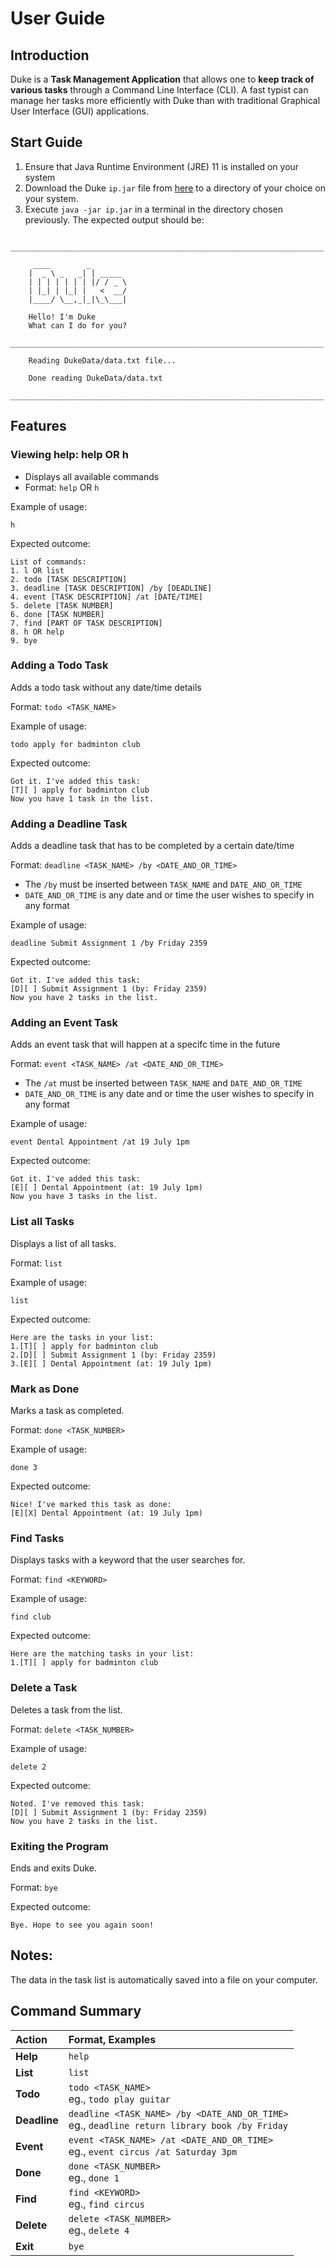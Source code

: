 # User Guide

## Introduction
Duke is a **Task Management Application** that allows one to **keep track of various tasks** through a Command Line Interface (CLI). A fast typist can manage her tasks more efficiently with Duke than with traditional Graphical User Interface (GUI) applications.

## Start Guide
1. Ensure that Java Runtime Environment (JRE) 11 is installed on your system
2. Download the Duke `ip.jar` file from [here]() to a directory of your choice on your system.
3. Execute `java -jar ip.jar` in a terminal in the directory chosen previously. The expected output should be:
```
	______________________________________________________________________

	 ____        _        
	|  _ \ _   _| | _____ 
	| | | | | | | |/ / _ \
	| |_| | |_| |   <  __/
	|____/ \__,_|_|\_\___|

	Hello! I'm Duke
	What can I do for you?
	______________________________________________________________________

	Reading DukeData/data.txt file...
	
	Done reading DukeData/data.txt
	______________________________________________________________________
```


## Features 

### Viewing help: help OR h
- Displays all available commands
- Format: `help` OR `h`

Example of usage:
```
h
```

Expected outcome:
```
List of commands:
1. l OR list 
2. todo [TASK DESCRIPTION]
3. deadline [TASK DESCRIPTION] /by [DEADLINE]
4. event [TASK DESCRIPTION] /at [DATE/TIME]
5. delete [TASK NUMBER]
6. done [TASK NUMBER]
7. find [PART OF TASK DESCRIPTION]
8. h OR help
9. bye
```

### Adding a Todo Task

Adds a todo task without any date/time details 

Format: `todo <TASK_NAME>`

Example of usage:
```
todo apply for badminton club
```

Expected outcome:
```
Got it. I've added this task:
[T][ ] apply for badminton club
Now you have 1 task in the list.
```

### Adding a Deadline Task

Adds a deadline task that has to be completed by a certain date/time 

Format: `deadline <TASK_NAME> /by <DATE_AND_OR_TIME>`

- The `/by` must be inserted between `TASK_NAME` and `DATE_AND_OR_TIME`
- `DATE_AND_OR_TIME` is any date and or time the user wishes to specify in any format

Example of usage:
```
deadline Submit Assignment 1 /by Friday 2359
```

Expected outcome:
``` 
Got it. I've added this task:
[D][ ] Submit Assignment 1 (by: Friday 2359)
Now you have 2 tasks in the list.
```

### Adding an Event Task

Adds an event task that will happen at a specifc time in the future 

Format: `event <TASK_NAME> /at <DATE_AND_OR_TIME>`

- The `/at` must be inserted between `TASK_NAME` and `DATE_AND_OR_TIME`
- `DATE_AND_OR_TIME` is any date and or time the user wishes to specify in any format

Example of usage:
```
event Dental Appointment /at 19 July 1pm
```

Expected outcome:
```
Got it. I've added this task:
[E][ ] Dental Appointment (at: 19 July 1pm)
Now you have 3 tasks in the list.
```


### List all Tasks

Displays a list of all tasks.

Format: `list`

Example of usage:
```
list
```

Expected outcome:
```
Here are the tasks in your list:
1.[T][ ] apply for badminton club
2.[D][ ] Submit Assignment 1 (by: Friday 2359)
3.[E][ ] Dental Appointment (at: 19 July 1pm)
```

### Mark as Done

Marks a task as completed.

Format: `done <TASK_NUMBER>`

Example of usage:
```
done 3
```

Expected outcome:
```
Nice! I've marked this task as done:
[E][X] Dental Appointment (at: 19 July 1pm)
```

### Find Tasks

Displays tasks with a keyword that the user searches for.

Format: `find <KEYWORD>`

Example of usage:
```
find club
```

Expected outcome:
```
Here are the matching tasks in your list:
1.[T][ ] apply for badminton club
```

### Delete a Task

Deletes a task from the list.

Format: `delete <TASK_NUMBER>`

Example of usage:
```
delete 2
```

Expected outcome:
```	
Noted. I've removed this task:
[D][ ] Submit Assignment 1 (by: Friday 2359)
Now you have 2 tasks in the list.
```

### Exiting the Program

Ends and exits Duke.

Format: `bye`

Expected outcome:
```	
Bye. Hope to see you again soon!
```

## Notes:
The data in the task list is automatically saved into a file on your computer.

## Command Summary

| Action       | Format, Examples                                                                                                   |
| :---         | :---                                                                                                               |
| **Help**     | `help`                                                                                                             |
| **List**     | `list`                                                                                                             |
| **Todo**     | `todo <TASK_NAME>`<br/>eg., `todo play guitar`                                                                     |
| **Deadline** | `deadline <TASK_NAME> /by <DATE_AND_OR_TIME>`<br/>eg., `deadline return library book /by Friday`                   |
| **Event**    | `event <TASK_NAME> /at <DATE_AND_OR_TIME>`<br/>eg., `event circus /at Saturday 3pm`                                |
| **Done**     | `done <TASK_NUMBER>`<br/>eg., `done 1`                                                                             |
| **Find**     | `find <KEYWORD>`<br/>eg., `find circus`                                                                            |
| **Delete**   | `delete <TASK_NUMBER>`<br/>eg., `delete 4`                                                                         |
| **Exit**     | `bye`                                                                                                              |

